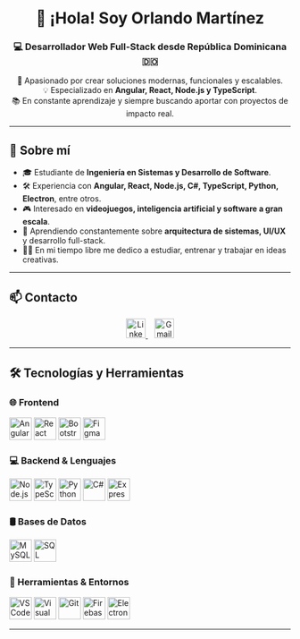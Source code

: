 <h1 align="center">👋 ¡Hola! Soy Orlando Martínez</h1>
<h3 align="center">💻 Desarrollador Web Full-Stack desde República Dominicana 🇩🇴</h3>

<p align="center">
  🚀 Apasionado por crear soluciones modernas, funcionales y escalables.<br>
  💡 Especializado en <strong>Angular, React, Node.js y TypeScript</strong>.<br>
  📚 En constante aprendizaje y siempre buscando aportar con proyectos de impacto real.
</p>

---

## 🧠 Sobre mí

- 🎓 Estudiante de **Ingeniería en Sistemas y Desarrollo de Software**.  
- 🛠️ Experiencia con **Angular, React, Node.js, C#, TypeScript, Python, Electron**, entre otros.  
- 🎮 Interesado en **videojuegos, inteligencia artificial y software a gran escala**.  
- 🌱 Aprendiendo constantemente sobre **arquitectura de sistemas, UI/UX** y desarrollo full-stack.  
- 🧘‍♂️ En mi tiempo libre me dedico a estudiar, entrenar y trabajar en ideas creativas.  

---

## 📫 Contacto

<p align="center">
  <a href="https://linkedin.com/in/orlando-martinez-501922279" target="_blank">
    <img src="https://cdn.jsdelivr.net/gh/devicons/devicon/icons/linkedin/linkedin-original.svg" alt="LinkedIn" width="35"/>
  </a>
  &nbsp;&nbsp;
  <a href="mailto:orlandomartinezdev@gmail.com" target="_blank">
    <img src="https://cdn.jsdelivr.net/gh/devicons/devicon/icons/google/google-original.svg" alt="Gmail" width="35"/>
  </a>
</p>

---

## 🛠️ Tecnologías y Herramientas

### 🌐 Frontend
<p align="left">
  <img src="https://cdn.jsdelivr.net/gh/devicons/devicon/icons/angularjs/angularjs-original.svg" alt="Angular" width="40"/>
  <img src="https://cdn.jsdelivr.net/gh/devicons/devicon/icons/react/react-original.svg" alt="React" width="40"/>
  <img src="https://cdn.jsdelivr.net/gh/devicons/devicon/icons/bootstrap/bootstrap-original.svg" alt="Bootstrap" width="40"/>
  <img src="https://cdn.jsdelivr.net/gh/devicons/devicon/icons/figma/figma-original.svg" alt="Figma" width="40"/>
</p>

### 💻 Backend & Lenguajes
<p align="left">
  <img src="https://cdn.jsdelivr.net/gh/devicons/devicon/icons/nodejs/nodejs-original.svg" alt="Node.js" width="40"/>
  <img src="https://cdn.jsdelivr.net/gh/devicons/devicon/icons/typescript/typescript-original.svg" alt="TypeScript" width="40"/>
  <img src="https://cdn.jsdelivr.net/gh/devicons/devicon/icons/python/python-original.svg" alt="Python" width="40"/>
  <img src="https://cdn.jsdelivr.net/gh/devicons/devicon/icons/csharp/csharp-original.svg" alt="C#" width="40"/>
  <img src="https://cdn.jsdelivr.net/gh/devicons/devicon/icons/express/express-original.svg" alt="Express" width="40"/>
</p>

### 🛢️ Bases de Datos
<p align="left">
  <img src="https://cdn.jsdelivr.net/gh/devicons/devicon/icons/mysql/mysql-original.svg" alt="MySQL" width="40"/>
  <img src="https://cdn.jsdelivr.net/gh/devicons/devicon/icons/microsoftsqlserver/microsoftsqlserver-plain.svg" alt="SQL Server" width="40"/>
</p>

### 🧰 Herramientas & Entornos
<p align="left">
  <img src="https://cdn.jsdelivr.net/gh/devicons/devicon/icons/vscode/vscode-original.svg" alt="VS Code" width="40"/>
  <img src="https://cdn.jsdelivr.net/gh/devicons/devicon/icons/visualstudio/visualstudio-plain.svg" alt="Visual Studio" width="40"/>
  <img src="https://cdn.jsdelivr.net/gh/devicons/devicon/icons/git/git-original.svg" alt="Git" width="40"/>
  <img src="https://cdn.jsdelivr.net/gh/devicons/devicon/icons/firebase/firebase-plain.svg" alt="Firebase" width="40"/>
  <img src="https://cdn.jsdelivr.net/gh/devicons/devicon/icons/electron/electron-original.svg" alt="Electron" width="40"/>
</p>

---


